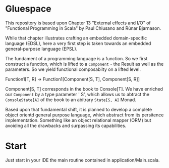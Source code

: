 # Gluespace

This repository is based upon Chapter 13 "External effects and I/O" of "Functional Programming in Scala" by Paul Chiusano and Rúnar Bjarnason.

While that chapter illustrates crafting an embedded domain-specific language (EDSL), here a very first step is taken towards an embedded general-purpose language (EPSL).

The fundament of a programming language is a function. So we first construct a function, which is lifted to a `Component` - the Result as well as the parameters. So we yield functional composabilty on a lifted level.

Function1[T, R] -> Function1[Component[S, T], Component[S, R]]

Component[S, T] corresponds in the book to Console[T]. We have enriched our `Component` by a type parameter ' S', which allows us to abtract the `ConsoleState[A]` of the book to an abitrary `State[S, A]` Monad.

Based upon that fundamental shift, it is planned to develop a complete object orientd general purpose language, which abstract from its persitence implementation. Something like an object relational mapper (ORM) but avoiding all the drawbacks and surpassing its capabilities.

# Start
Just start in your IDE the main routine contained in application/Main.scala.



